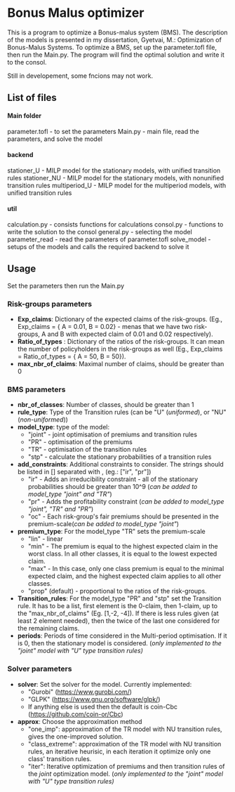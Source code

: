 # Bonus Malus optimizer

This is a program to optimize a Bonus-malus system (BMS). The description of the models is presented in my dissertation, Gyetvai, M.: Optimization of Bonus-Malus Systems.
To optimize a BMS, set up the parameter.tofl file, then run the Main.py. The program will find the optimal solution and write it to the consol. 

Still in developement, some fncions may not work.



## List of files
#### Main folder
parameter.tofl - to set the parameters
Main.py - main file, read the parameters, and solve the model

#### backend 
stationer_U -  MILP model for the stationary models, with unified transition rules
stationer_NU - MILP model for the stationary models, with nonunified transition rules
multiperiod_U -  MILP model for the multiperiod models, with unified transition rules

#### util
calculation.py - consists functions for calculations
consol.py - functions to write the solution to the consol
general.py - selecting the model
parameter_read - read the parameters of parameter.tofl
solve_model - setups of the models and calls the required backend to solve it


## Usage
Set the parameters then run the Main.py

### Risk-groups parameters 
- **Exp_claims**: Dictionary of the expected claims of the risk-groups. (Eg., Exp_claims = { A = 0.01,  B = 0.02} - menas that we have two risk-groups, A and B with expected claim               of 0.01 and 0.02 respectively).
- **Ratio_of_types** :  Dictionary of the ratios of the risk-groups. It can mean the number of policyholders in the risk-groups as well (Eg., Exp_claims = Ratio_of_types =  { A = 50,  B = 50}).
- **max_nbr_of_claims**:  Maximal number of claims, should be greater than 0

### BMS parameters
- **nbr_of_classes**: Number of classes, should be greater than 1
- **rule_type**:  Type of the Transition rules (can be "U" (_uniformed_), or "NU" (_non-uniformed_))
- **model_type**: type of the model:
    - "joint" - joint optimisation of premiums and transition rules
    - "PR"    - optimisation of the premiums
    - "TR"    - optimisation of the transition rules
    - "stp"   - calculate the stationary probabilities of a transition rules
- **add_constraints**: Additional constraints to consider. The strings should be listed in [] separated with , (eg.: ["ir", "pr"])
    - "ir" - Adds an irreducibility constraint - all of the stationary probabilities should be greater than 10^9 (_can be added to model_type "joint" and "TR"_)
    - "pr" - Adds the profitability constraint (_can be added to model_type "joint", "TR" and "PR"_)
    - "oc" - Each risk-group's fair premiums should be presented in the premium-scale(_can be added to model_type "joint"_)
- **premium_type**: For the model_type "TR" sets the premium-scale
  - "lin" - linear
  - "min" - The premium is equal to the highest expected claim in the worst class. In all other classes, it is equal to the lowest expected claim.
  - "max" - In this case, only one class premium is equal to the minimal expected claim, and the highest expected claim applies to all other classes.
  - "prop" (default) - proportional to the ratios of the risk-groups.
- **Transition_rules**:   For the model_type "PR" and "stp" set the Transition rule. It has to be a list, first element is the 0-claim, then 1-claim, up to the          "max_nbr_of_claims" (Eg. [1,-2, -4]). If there is less rules given (at least 2 element needed), then the twice of the last one considered for the remaining claims.
- **periods**: Periods of time considered in the Multi-period optimisation. If it is 0, then the stationary model is considered. (_only implemented to the "joint" model with "U" type transition rules)_

### Solver parameters
- **solver**: Set the solver for the model. Currently implemented:
    - "Gurobi" (https://www.gurobi.com/)
    - "GLPK" (https://www.gnu.org/software/glpk/)
    - If anything else is used then the default is coin-Cbc (https://github.com/coin-or/Cbc)
- **approx**: Choose the approximation method
    - "one_imp": approximation of the TR model with NU transition rules, gives the one-improved solution.
    - "class_extreme": approximation of the TR model with NU transition rules, an iterative heurisic, in each iteration it optimize only one class' transition rules.
    - "iter": Iterative optimization of premiums and then transition rules of the _joint_ optimization model. (_only implemented to the "joint" model with "U" type transition rules)_
